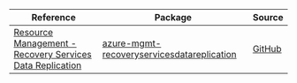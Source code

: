 | Reference | Package | Source |
|---|---|---|
|[Resource Management - Recovery Services Data Replication](mgmt-recoveryservicesdatareplication-readme.md)|[azure-mgmt-recoveryservicesdatareplication](https://pypi.org/project/azure-mgmt-recoveryservicesdatareplication)|[GitHub](https://github.com/Azure/azure-sdk-for-python/blob/main/sdk/recoveryservicesdatareplication/azure-mgmt-recoveryservicesdatareplication)|
